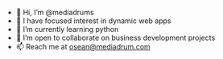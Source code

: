 - 👋 Hi, I’m @mediadrums
- 👀 I have focused interest in dynamic web apps
- 🌱 I’m currently learning python
- 💞️ I’m open to collaborate on business development projects
- 📫 Reach me at osean@mediadrum.com
  

<!---
mediadrums/mediadrums is a ✨ special ✨ repository because its `README.md` (this file) appears on your GitHub profile.
You can click the Preview link to take a look at your changes.
--->
